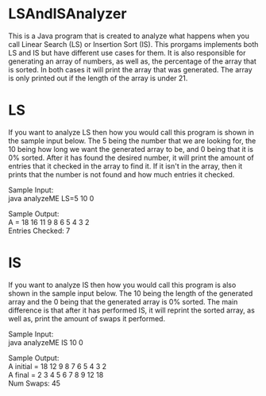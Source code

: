 # LSAndISAnalyzer
This is a Java program that is created to analyze what happens when you call Linear Search (LS) or Insertion Sort (IS). This prorgams implements both LS and IS but have different use cases for them. It is also responsible for generating an array of numbers, as well as, the percentage of the array that is sorted. In both cases it will print the array that was generated. The array is only printed out if the length of the array is under 21.                                                                                                                                                 
# LS
If you want to analyze LS then how you would call this program is shown in the sample input below. The 5 being the number that we are looking for, the 10 being how long we want the generated array to be, and 0 being that it is 0% sorted. After it has found the desired number, it will print the amount of entries that it checked in the array to find it. If it isn't in the array, then it prints that the number is not found and how much entries it checked.                                                                       

Sample Input:                                                                                                             
java analyzeME LS=5 10 0                                                                                                                
                                                                                                                   
Sample Output:                                                                                                                                      
A = 18 16 11 9 8 6 5 4 3 2                                                                                                                      
Entries Checked: 7                                                                                                                     

# IS
If you want to analyze IS then how you would call this program is also shown in the sample input below. The 10 being the length of the generated array and the 0 being that the generated array is 0% sorted. The main difference is that after it has performed IS, it will reprint the sorted array, as well as, print the amount of swaps it performed.                                                                                           

Sample Input:                                                                                                                                           
java analyzeME IS 10 0                                                                                                                     

Sample Output:                                                                                                                    
A initial = 18 12 9 8 7 6 5 4 3 2                                                                                                                     
A final = 2 3 4 5 6 7 8 9 12 18                                                                                                                     
Num Swaps: 45                                                                                                                                         
